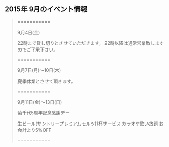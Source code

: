 ## 2015年 9月のイベント情報
> ===========
> 
> 
> 9月4日(金)
> 
> 22時まで貸し切りとさせていただきます。
> 22時以降は通常営業致しますのでご了承下さい。
> 
> ===========
>
> 9月7日(月)〜10日(木)
>
> 夏季休業とさせて頂きます。
>
> ===========
>
> 9月11日(金)〜13日(日)
> 
> 菊千代5周年記念感謝デー
> 
> 生ビール(サントリープレミアムモルツ)1杯サービス
> カラオケ歌い放題
> お会計より5%OFF
>
> ===========
